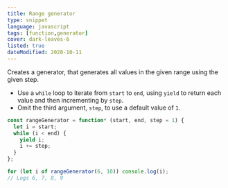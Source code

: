 ```yaml
---
title: Range generator
type: snippet
language: javascript
tags: [function,generator]
cover: dark-leaves-6
listed: true
dateModified: 2020-10-11
---
```


Creates a generator, that generates all values in the given range using the given step.

- Use a `while` loop to iterate from `start` to `end`, using `yield` to return each value and then incrementing by `step`.
- Omit the third argument, `step`, to use a default value of `1`.

```js
const rangeGenerator = function* (start, end, step = 1) {
  let i = start;
  while (i < end) {
    yield i;
    i += step;
  }
};

for (let i of rangeGenerator(6, 10)) console.log(i);
// Logs 6, 7, 8, 9
```

